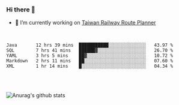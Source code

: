 ### Hi there 👋

- 🔭 I’m currently working on [Taiwan Railway Route Planner](https://github.com/Taiwan-Railway-Route-Planner)

<br/>

<!--START_SECTION:waka-->
```text
Java       12 hrs 39 mins  ███████████░░░░░░░░░░░░░░   43.97 % 
SQL        7 hrs 41 mins   ██████▓░░░░░░░░░░░░░░░░░░   26.70 % 
YAML       3 hrs 5 mins    ██▓░░░░░░░░░░░░░░░░░░░░░░   10.72 % 
Markdown   2 hrs 11 mins   ██░░░░░░░░░░░░░░░░░░░░░░░   07.60 % 
XML        1 hr 14 mins    █░░░░░░░░░░░░░░░░░░░░░░░░   04.34 % 
```
<!--END_SECTION:waka-->

<br/>
<br/>

![Anurag's github stats](https://github-readme-stats.vercel.app/api?username=DepickereSven&show_icons=true&theme=tokyonight)



<!--
**DepickereSven/DepickereSven** is a ✨ _special_ ✨ repository because its `README.md` (this file) appears on your GitHub profile.

Here are some ideas to get you started:

- 🔭 I’m currently working on ...
- 🌱 I’m currently learning ...
- 👯 I’m looking to collaborate on ...
- 🤔 I’m looking for help with ...
- 💬 Ask me about ...
- 📫 How to reach me: ...
- 😄 Pronouns: ...
- ⚡ Fun fact: ...
-->
